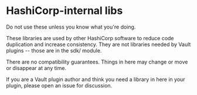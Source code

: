 HashiCorp-internal libs
=================

Do not use these unless you know what you're doing.

These libraries are used by other HashiCorp software to reduce code duplication
and increase consistency. They are not libraries needed by Vault plugins --
those are in the sdk/ module.

There are no compatibility guarantees. Things in here may change or move or
disappear at any time.

If you are a Vault plugin author and think you need a library in here in your
plugin, please open an issue for discussion.
